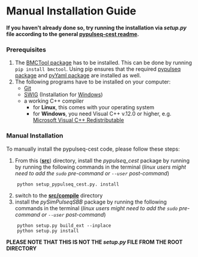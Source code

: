 # Manual Installation Guide

**If you haven't already done so, try running the installation via *setup.py* file according to the general
[pypulseq-cest readme](../readme.md).**


### Prerequisites 
1. The [BMCTool package](https://pypi.org/project/BMCTool/) has to be installed. This can be done by running
`pip install bmctool`. Using pip ensures that the required [pypulseq package](https://pypi.org/project/pypulseq/)
and [pyYaml package](https://pypi.org/project/PyYAML/) are installed as well.
2. The following programs have to be installed on your computer:
   - [Git](https://git-scm.com/)
   - [SWIG](http://www.swig.org/exec.html) (Installation for [Windows](http://www.swig.org/Doc1.3/Windows.html))
   - a working C++ compiler
     - for **Linux**, this comes with your operating system
     - for **Windows**, you need Visual C++ v.12.0 or higher, e.g. [Microsoft Visual C++ Redistributable](https://visualstudio.microsoft.com/downloads/)
  
### Manual Installation
To manually install the pypulseq-cest code, please follow these steps:


1) From this (**[src](.)**) directory, install the *pypulseq_cest* package by running by running the following commands in the terminal (*linux users might 
   need to add the `sudo` pre-command or `--user` post-command*)
```
    python setup_pypulseq_cest.py. install
```

2) switch to the **[src/compile](compile)** directory
3) install the *pySimPulseqSBB* package by running the following commands in the terminal (*linux users might need to 
   add the `sudo` pre-command or `--user` post-command*)

```
    python setup.py build_ext --inplace
    python setup.py install
```

**PLEASE NOTE THAT THIS IS NOT THE _setup.py_ FILE FROM THE ROOT DIRECTORY**
